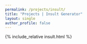 ```yaml
---
permalink: /projects/insult/
title: "Projects | Insult Generator"
layout: single
author_profile: false
---
```



{% include_relative insult.html %}
